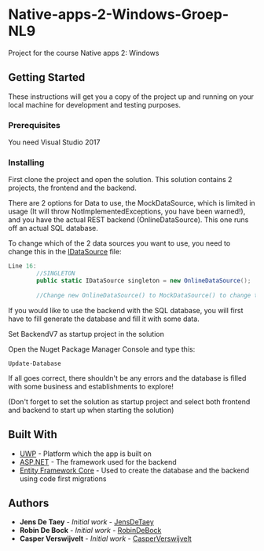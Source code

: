 # Native-apps-2-Windows-Groep-NL9

Project for the course Native apps 2: Windows


## Getting Started

These instructions will get you a copy of the project up and running on your local machine for development and testing purposes.

### Prerequisites

You need Visual Studio 2017

### Installing


First clone the project and open the solution. This solution contains 2 projects, the frontend and the backend.

There are 2 options for Data to use, the MockDataSource, which is limited in usage (It will throw NotImplementedExceptions, you have been warned!), and you have the actual REST backend (OnlineDataSource). This one runs off an actual SQL database.

To change which of the 2 data sources you want to use, you need to change this in the [IDataSource](Windows-App/Data/IDataSource.cs) file:

```C#
Line 16:
        //SINGLETON
        public static IDataSource singleton = new OnlineDataSource();
        
        //Change new OnlineDataSource() to MockDataSource() to change to Mock data
```

If you would like to use the backend with the SQL database, you will first have to fill generate the database and fill it with some data. 

Set BackendV7 as startup project in the solution

Open the Nuget Package Manager Console and type this:

```
Update-Database
```

If all goes correct, there shouldn't be any errors and the database is filled with some business and establishments to explore!

(Don't forget to set the solution as startup project and select both frontend and backend to start up when starting the solution)


## Built With

* [UWP](https://docs.microsoft.com/en-us/windows/uwp/design/basics/design-and-ui-intro) - Platform which the app is built on
* [ASP.NET](https://www.asp.net) - The framework used for the backend
* [Entity Framework Core](https://docs.microsoft.com/en-us/ef/core/) - Used to create the database and the backend using code first migrations

## Authors

* **Jens De Taey** - *Initial work* - [JensDeTaey](https://github.com/JensDeTaey)
* **Robin De Bock** - *Initial work* - [RobinDeBock](https://github.com/RobinDeBock)
* **Casper Verswijvelt** - *Initial work* - [CasperVerswijvelt](https://github.com/CasperVerswijvelt)


